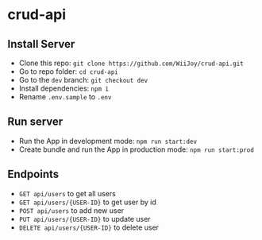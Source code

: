 # crud-api

## Install Server
- Clone this repo: ```git clone https://github.com/WiiJoy/crud-api.git```
- Go to repo folder: ```cd crud-api```
- Go to the `dev` branch: ```git checkout dev```
- Install dependencies: ```npm i```
- Rename `.env.sample` to `.env`

## Run server
- Run the App in development mode: ```npm run start:dev```
- Create bundle and run the App in production mode: ```npm run start:prod```

## Endpoints
- `GET api/users` to get all users
- `GET api/users/{USER-ID}` to get user by id
- `POST api/users` to add new user
- `PUT api/users/{USER-ID}` to update user
- `DELETE api/users/{USER-ID}` to delete user